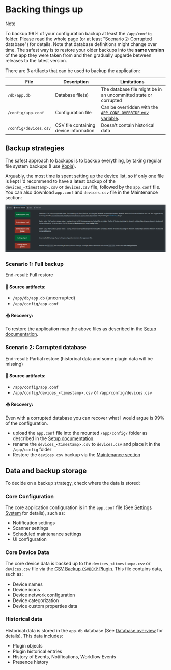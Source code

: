 # Backing things up

> [!NOTE]
> To backup 99% of your configuration backup at least the `/app/config` folder. Please read the whole page (or at least "Scenario 2: Corrupted database") for details.
> Note that database definitions might change over time. The safest way is to restore your older backups into the **same version** of the app they were taken from and then gradually upgarde between releases to the latest version.

There are 3 artifacts that can be used to backup the application:

| File                  | Description                   | Limitations                   |
|-----------------------|-------------------------------|-------------------------------|
| `/db/app.db`       | Database file(s)  | The database file might be in an uncommitted state or corrupted |
| `/config/app.conf` | Configuration file |  Can be overridden with the [`APP_CONF_OVERRIDE` env variable](https://github.com/jokob-sk/NetAlertX/tree/main/dockerfiles#docker-environment-variables).  |
| `/config/devices.csv`  | CSV file containing device information |     Doesn't contain historical data        |


## Backup strategies

The safest approach to backups is to backup everything, by taking regular file system backups (I use [Kopia](https://github.com/kopia/kopia)). 

Arguably, the most time is spent setting up the device list, so if only one file is kept I'd recommend to have a latest backup of the `devices_<timestamp>.csv` or `devices.csv` file, followed by the `app.conf` file. You can also download `app.conf` and `devices.csv` file in the Maintenance section:

![Backup and Restore Section in Maintenance](./img/BACKUPS/Maintenance_Backup_Restore.png)

### Scenario 1: Full backup

End-result: Full restore

#### 💾 Source artifacts:

- `/app/db/app.db` (uncorrupted)
- `/app/config/app.conf`

#### 📥 Recovery:

To restore the application map the above files as described in the [Setup documentation](https://github.com/jokob-sk/NetAlertX/blob/main/dockerfiles/README.md#docker-paths). 


### Scenario 2: Corrupted database

End-result: Partial restore (historical data and some plugin data will be missing)

#### 💾 Source artifacts:

- `/app/config/app.conf`
- `/app/config/devices_<timestamp>.csv` or `/app/config/devices.csv`

#### 📥 Recovery:

Even with a corrupted database you can recover what I would argue is 99% of the configuration. 

- upload the `app.conf` file into the mounted `/app/config/` folder as described in the [Setup documentation](https://github.com/jokob-sk/NetAlertX/blob/main/dockerfiles/README.md#docker-paths).
- rename the `devices_<timestamp>.csv` to `devices.csv` and place it in the `/app/config` folder
- Restore the `devices.csv` backup via the [Maintenance section](./DEVICES_BULK_EDITING.md)

## Data and backup storage

To decide on a backup strategy, check where the data is stored:

### Core Configuration

The core application configuration is in the `app.conf` file (See [Settings System](./SETTINGS_SYSTEM.md) for details), such as:

- Notification settings
- Scanner settings
- Scheduled maintenance settings
- UI configuration

### Core Device Data

The core device data is backed up to the `devices_<timestamp>.csv` or `devices.csv` file via the [CSV Backup `CSVBCKP` Plugin](https://github.com/jokob-sk/NetAlertX/tree/main/front/plugins/csv_backup). This file contains data, such as:

- Device names
- Device icons
- Device network configuration
- Device categorization 
- Device custom properties data

### Historical data

Historical data is stored in the `app.db` database (See [Database overview](./DATABASE.md) for details). This data includes:

- Plugin objects
- Plugin historical entries
- History of Events, Notifications, Workflow Events
- Presence history


